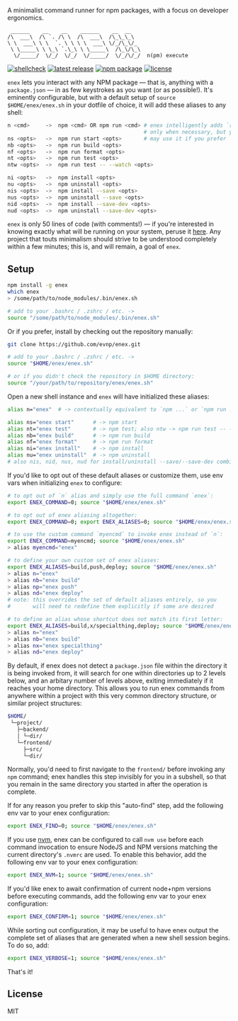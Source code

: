 A minimalist command runner for npm packages, with a focus on developer ergonomics.

```
 ______    __    __    ______    __  __
/\  ___\  /\ `. /\ \  /\  ___\  /\_\_\_\
\ \  ___\ \ \  `. \ \ \ \  ___\ \/_/\_\/_
 \ \_____\ \ \_\ `.\_\ \ \_____\  /\_\/\_\
  \/_____/  \/_/  \/_/  \/_____/  \/_/\/_/  n(pm) execute
```

[![shellcheck](https://github.com/evnp/enex/workflows/shellcheck/badge.svg)](https://github.com/evnp/enex/actions)
[![latest release](https://img.shields.io/github/release/evnp/enex.svg)](https://github.com/evnp/enex/releases/latest)
[![npm package](https://img.shields.io/npm/v/enex.svg)](https://www.npmjs.com/package/enex)
[![license](https://img.shields.io/github/license/evnp/enex.svg?color=blue)](https://github.com/evnp/enex/blob/master/LICENSE.md)

`enex` lets you interact with any NPM package — that is, anything with a `package.json` — in as few keystrokes as you want (or as possible!). It's eminently configurable, but with a default setup of `source $HOME/enex/enex.sh` in your dotfile of choice, it will add these aliases to any shell:

```sh
n <cmd>     ->  npm <cmd> OR npm run <cmd> # enex intelligently adds `run`
                                           # only when necessary, but you
ns <opts>   ->  npm run start <opts>       # may use it if you prefer
nb <opts>   ->  npm run build <opts>
nf <opts>   ->  npm run format <opts>
nt <opts>   ->  npm run test <opts>
ntw <opts>  ->  npm run test -- --watch <opts>

ni <opts>   ->  npm install <opts>
nu <opts>   ->  npm uninstall <opts>
nis <opts>  ->  npm install --save <opts>
nus <opts>  ->  npm uninstall --save <opts>
nid <opts>  ->  npm install --save-dev <opts>
nud <opts>  ->  npm uninstall --save-dev <opts>
```

`enex` is only 50 lines of code (with comments!) — if you're interested in knowing exactly what will be running on your system, peruse it [here](https://github.com/evnp/enex/blob/main/enex.sh). Any project that touts minimalism should strive to be understood completely within a few minutes; this is, and will remain, a goal of `enex`.

Setup
-----
```sh
npm install -g enex
which enex
> /some/path/to/node_modules/.bin/enex.sh

# add to your .bashrc / .zshrc / etc. ->
source "/some/path/to/node_modules/.bin/enex.sh"
```
Or if you prefer, install by checking out the repository manually:
```sh
git clone https://github.com/evnp/enex.git

# add to your .bashrc / .zshrc / etc. ->
source "$HOME/enex/enex.sh"

# or if you didn't check the repository in $HOME directory:
source "/your/path/to/repository/enex/enex.sh"
```
Open a new shell instance and `enex` will have initialized these aliases:
```sh
alias n="enex"  # -> contextually equivalent to `npm ...` or `npm run ...`

alias ns="enex start"      # -> npm start
alias nt="enex test"       # -> npm test; also ntw -> npm run test -- --watch
alias nb="enex build"      # -> npm run build
alias nf="enex format"     # -> npm run format
alias ni="enex install"    # -> npm install
alias nu="enex uninstall"  # -> npm uninstall
# also nis, nid, nus, nud for install/uninstall --save/--save-dev combinations, see above
```
If you'd like to opt out of these default aliases or customize them, use env vars when initializing `enex` to configure:
```sh
# to opt out of `n` alias and simply use the full command `enex`:
export ENEX_COMMAND=0; source "$HOME/enex/enex.sh"

# to opt out of enex aliasing altogether:
export ENEX_COMMAND=0; export ENEX_ALIASES=0; source "$HOME/enex/enex.sh"

# to use the custom command `myencmd` to invoke enex instead of `n`:
export ENEX_COMMAND=myencmd; source "$HOME/enex/enex.sh"
> alias myencmd="enex"

# to define your own custom set of enex aliases:
export ENEX_ALIASES=build,push,deploy; source "$HOME/enex/enex.sh"
> alias n="enex"
> alias nb="enex build"
> alias np="enex push"
> alias nd="enex deploy"
# note: this overrides the set of default aliases entirely, so you
#       will need to redefine them explicitly if some are desired

# to define an alias whose shortcut does not match its first letter:
export ENEX_ALIASES=build,x/specialthing,deploy; source "$HOME/enex/enex.sh"
> alias n="enex"
> alias nb="enex build"
> alias nx="enex specialthing"
> alias nd="enex deploy"
```


By default, if enex does not detect a `package.json` file within the directory it is being invoked from, it will search for one within directories up to 2 levels below, and an arbitary number of levels above, exiting immediately if it reaches your home directory. This allows you to run enex commands from anywhere within a project with this very common directory structure, or similar project structures:
```sh
$HOME/
 └─project/
   ├─backend/
   │ └─dir/
   └─frontend/
     ├─src/
     └─dir/
```
Normally, you'd need to first navigate to the `frontend/` before invoking any `npm` command; enex handles this step invisibly for you in a subshell, so that you remain in the same directory you started in after the operation is complete.

If for any reason you prefer to skip this "auto-find" step, add the following env var to your enex configuration:
```sh
export ENEX_FIND=0; source "$HOME/enex/enex.sh"
```

If you use [nvm](https://github.com/nvm-sh/nvm), enex can be configured to call `nvm use` before each command invocation to ensure NodeJS and NPM versions matching the current directory's `.nvmrc` are used. To enable this behavior, add the following env var to your enex configuration:
```sh
export ENEX_NVM=1; source "$HOME/enex/enex.sh"
```

If you'd like enex to await confirmation of current node+npm versions before executing commands, add the following env var to your enex configuration:
```sh
export ENEX_CONFIRM=1; source "$HOME/enex/enex.sh"
```

While sorting out configuration, it may be useful to have enex output the complete set of aliases that are generated when a new shell session begins. To do so, add:
```sh
export ENEX_VERBOSE=1; source "$HOME/enex/enex.sh"
```

That's it!

License
-------
MIT
